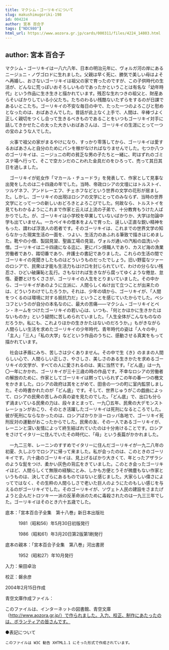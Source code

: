```yaml
---
title: マクシム・ゴーリキイについて
slug: makushimugoriki-198
id: 004224
author: 宮本 百合子
tags: ["NDC980"]
html_url: https://www.aozora.gr.jp/cards/000311/files/4224_14803.html
---
```


## author: 宮本 百合子

マクシム・ゴーリキイは一八六八年、日本の明治元年に、ヴォルガ河の岸にあるニージュニ・ノヴゴロドに生れました。父親は早く死に、勝気で美しい母はよそへ再婚し、おさないゴーリキイは祖父の家で育ったのですが、この子供時代の生活が、どんなに荒っぽいおそろしいものであったかということは有名な「幼年時代」という作品に生き生きと描かれています。残忍な生れつきの祖父と、財産あらそいばかりしている小父たち。たちのわるい残酷ないたずらをするのが日課であるいとこたち。ゴーリキイの不安な毎日の中で、たった一つのよろこびと慰めとなったのは、おばあさんでした。昔話が此上なく上手で、人間は、辛棒づよく正しく親切をつくし合って生きるべきものであることをいつもゴーリキイ対手に話してきかせたこの太った大きいおばあさんは、ゴーリキイの生涯にとって一つの宝のような人でした。

　火事で祖父の家がまるやけになり、すっかり零落してから、ゴーリキイは愛するおばあさんと自分のためにパンを稼がなければなりませんでした。七つか八つのゴーリキイは、ニージュニの町の貧乏な男の子たちと一緒に、町はずれのゴミステ場へ行って、そこで空カンだのこわれた金具だのをひろって、売って其日其日を過しました。

　ゴーリキイが処女作「マカール・チュードラ」を発表して、作家として見事な出発をしたのは二十四歳の年でした。当時、帝政ロシアの文壇にはトルストイ、ツルゲネフ、アンドレーエフ、チェホフなどという世界の文学の花形が居ました。しかし、ゴーリキイの出現はロシアの文学にとってのみならず、当時の世界文学にとって一つの新しいおどろきとよろこびでした。何故なら、トルストイを見てもわかるようにこれまで作家と云えば上流の子弟で、十分教育もうけた人ばかりでした。が、ゴーリキイは小学校を卒業していないばかりか、大学は勿論中学も出ていません。一カペイキの借本をよんで育った、逞しい正直な鋭い精神をもった、謂わば浮浪人の若者です。そのゴーリキイは、これまでの世界文学の知らなかった現実生活の一面を、つよい、生活力のあふれる筆致で描きはじめました。靴やの小僧、製図見習、聖画工場の見習。ヴォルガ通いの汽船の皿洗い小僧。ゴーリキイは二十四歳になる迄に、更にパン焼職人であり、カスピ海の漁業労働者であり、踏切番であり、弁護士の書記でありました。これらの生活の間でゴーリキイの見聞きしたものはどういうものだったでしょう。旧い野蛮なツァーのロシアで、民衆は才能も生活力もはけ口を封じられていて、わけの分らない残忍さ、ひどい破廉恥と乱行。さもなければ生きながら腐ってゆくような倦怠、怠惰、憂鬱とけちくささが、ゴーリキイの人生をとりまいていました。その中から、ゴーリキイがあのように立派に、人間らしくぬけ出て立つことが出来たのは、どういうわけでしたろうか。それは、少年の頃から、ゴーリキイが、「人間をつくるのは環境に対する抵抗力だ」ということを感じていたからでした。ペシコフというのが自分の本名なのに、最大の苦痛――マクシム・ゴーリキイとペン・ネームをつけたゴーリキイの若い心は、いつも、「何とかほかに生きかたはないものか」という疑問に苦しめられていました。「人生全体がこんなものなのだろうか。私にも、これよりほかの生きかたはないのだろうか。」もがきながら人間らしい生活を求めたゴーリキイの少年時代、青年時代の姿は「人々の中」「主人」「三人」「私の大学」などという作品のうちに、感動させる真実をもって描かれています。

　社会は矛盾にみち、苦しさは少くありません。その中で生《き》のままの人間らしい心で、人間らしい正しさ、やさしさ、美しさのある生きかたを求めるゴーリキイの文学が、すべての人に愛されるのは、実に当然です。「どん底」は一九〇一年にかかれ、ゴーリキイが三十三歳の時の作品です。不幸なロシアの労働者の解放のために、作家としてゴーリキイは黙っていられずこの年の春一つの檄文をかきました。ロシアの政府は其をとがめて、田舎の一つの町に室内監禁しました。その時書かれたのが「どん底」です。そして、世界じゅうがこの戯曲によって、ロシアの民衆の苦しみの真の姿を見たのでした。「どん底」で、出口も分らず渦まいている民衆の力は、段々まとまって、一九〇五年、民衆の大デモンストレーションがおこり、そのとき活躍したゴーリキイは死刑になるところでした。彼が死刑にならなかったのは、ロシアばかりかヨーロッパ各地で、ゴーリキイ死刑反対の運動がおこったからでした。民衆の友、その一人であるゴーリキイが、レーニンと深い友情によって終生結ばれていたのは十分肯けることです。ロシアをさけてイタリーに住んでいたその時代に、「母」という長篇がかかれました。

　一九二三年、レーニンのすすめでイタリーに住んだゴーリキイが一九二八年の初夏、久しぶりでロシアに帰って来ました。私が会ったのは、このときのゴーリキイです。六十歳のゴーリキイは、見上げるばかり大きくて、年とったアザラシのような髭をつけ、柔かい灰色の背広をきていました。このとき会ったゴーリキイほど、人間らしくて無限の経験にとみ、しかも方便とうそが微塵もない作家というものは、決してざらにあるものではないと感じました。大家らしい偉さによってではなく、その生粋の人間らしさで老いた巨人のようにたのもしい感じを与えるのがゴーリキイでした。そのゴーリキイが、ソヴェト人民の建設をさまたげようと企んだトロツキー一派の反革命派のために毒殺されたのは一九三三年でした。ゴーリキイはそのとき六十五歳でした。













底本：「宮本百合子全集　第十八巻」新日本出版社


　　　1981（昭和56）年5月30日初版発行

　　　1986（昭和61）年3月20日第2版第1刷発行

底本の親本：「宮本百合子全集　第八巻」河出書房

　　　1952（昭和27）年10月発行

入力：柴田卓治

校正：磐余彦

2004年2月15日作成

青空文庫作成ファイル：

このファイルは、インターネットの図書館、青空文庫（http://www.aozora.gr.jp/）で作られました。入力、校正、制作にあたったのは、ボランティアの皆さんです。











●表記について


	このファイルは W3C 勧告 XHTML1.1 にそった形式で作成されています。